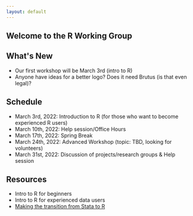 ```yaml
---
layout: default
---
```


## Welcome to the R Working Group

## **What's New**

* Our first workshop will be March 3rd (intro to R)
* Anyone have ideas for a better logo?  Does it need Brutus (is that even legal)?


## **Schedule**

* March 3rd, 2022: Introduction to R (for those who want to become experienced R users)
* March 10th, 2022: Help session/Office Hours
* March 17th, 2022: Spring Break
* March 24th, 2022: Advanced Workshop (topic: TBD, looking for volunteers)
* March 31st, 2022: Discussion of projects/research groups & Help session 

## **Resources**

* Intro to R for beginners
* Intro to R for experienced data users
* [Making the transition from Stata to R](transition2R/transition2R.html)

